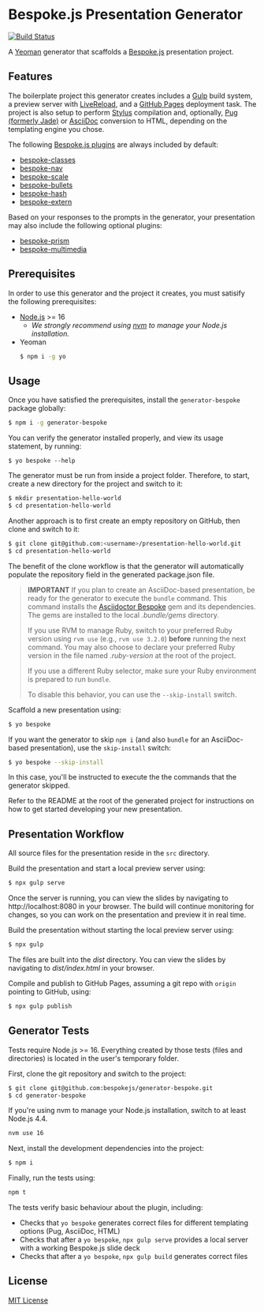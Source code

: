 # Bespoke.js Presentation Generator

[![Build Status](https://img.shields.io/travis/bespokejs/generator-bespoke/master.svg?style=flat-square)](http://travis-ci.org/bespokejs/generator-bespoke)

A [Yeoman](http://yeoman.io) generator that scaffolds a [Bespoke.js](http://markdalgleish.com/projects/bespoke.js) presentation project.

## Features

The boilerplate project this generator creates includes a [Gulp](http://gulpjs.com) build system, a preview server with [LiveReload](http://livereload.com), and a [GitHub Pages](http://pages.github.com) deployment task.
The project is also setup to perform [Stylus](http://stylus-lang.com/) compilation and, optionally, [Pug (formerly Jade)](https://pugjs.org) or [AsciiDoc](https://github.com/asciidoctor/asciidoctor-bespoke) conversion to HTML, depending on the templating engine you chose.

The following [Bespoke.js plugins](https://github.com/bespokejs/bespoke#plugins) are always included by default:

- [bespoke-classes](https://github.com/bespokejs/bespoke-classes)
- [bespoke-nav](https://github.com/opendevise/bespoke-nav)
- [bespoke-scale](https://github.com/bespokejs/bespoke-scale)
- [bespoke-bullets](https://github.com/bespokejs/bespoke-bullets)
- [bespoke-hash](https://github.com/bespokejs/bespoke-hash)
- [bespoke-extern](https://github.com/bespokejs/bespoke-extern)

Based on your responses to the prompts in the generator, your presentation may also include the following optional plugins:

- [bespoke-prism](https://github.com/opendevise/bespoke-prism)
- [bespoke-multimedia](https://github.com/opendevise/bespoke-multimedia)

## Prerequisites

In order to use this generator and the project it creates, you must satisify the following prerequisites:

- [Node.js](https://nodejs.org) >= 16
  * _We strongly recommend using [nvm](https://github.com/creationix/nvm) to manage your Node.js installation._
- Yeoman
  ```bash
  $ npm i -g yo
  ```

## Usage

Once you have satisfied the prerequisites, install the `generator-bespoke` package globally:

```bash
$ npm i -g generator-bespoke
```

You can verify the generator installed properly, and view its usage statement, by running:

```base
$ yo bespoke --help
```

The generator must be run from inside a project folder.
Therefore, to start, create a new directory for the project and switch to it:

```bash
$ mkdir presentation-hello-world
$ cd presentation-hello-world
```

Another approach is to first create an empty repository on GitHub, then clone and switch to it:

```bash
$ git clone git@github.com:<username>/presentation-hello-world.git
$ cd presentation-hello-world
```

The benefit of the clone workflow is that the generator will automatically populate the repository field in the generated package.json file.

> **IMPORTANT** If you plan to create an AsciiDoc-based presentation, be ready for the generator to execute the `bundle` command.
> This command installs the [Asciidoctor Bespoke](https://github.com/asciidoctor/asciidoctor-bespoke) gem and its dependencies.
> The gems are installed to the local _.bundle/gems_ directory.
>
> If you use RVM to manage Ruby, switch to your preferred Ruby version using `rvm use` (e.g., `rvm use 3.2.0`) **before** running the next command.
> You may also choose to declare your preferred Ruby version in the file named _.ruby-version_ at the root of the project.
>
> If you use a different Ruby selector, make sure your Ruby environment is prepared to run `bundle`.
>
> To disable this behavior, you can use the `--skip-install` switch.

Scaffold a new presentation using:

```bash
$ yo bespoke
```

If you want the generator to skip `npm i` (and also `bundle` for an AsciiDoc-based presentation), use the `skip-install` switch:

```bash
$ yo bespoke --skip-install
```

In this case, you'll be instructed to execute the the commands that the generator skipped.

Refer to the README at the root of the generated project for instructions on how to get started developing your new presentation.

## Presentation Workflow

All source files for the presentation reside in the `src` directory.

Build the presentation and start a local preview server using:

```bash
$ npx gulp serve
```

Once the server is running, you can view the slides by navigating to http://localhost:8080 in your browser.
The build will continue monitoring for changes, so you can work on the presentation and preview it in real time.

Build the presentation without starting the local preview server using:

```bash
$ npx gulp
```

The files are built into the _dist_ directory.
You can view the slides by navigating to _dist/index.html_ in your browser.

Compile and publish to GitHub Pages, assuming a git repo with `origin` pointing to GitHub, using:

```bash
$ npx gulp publish
```

## Generator Tests

Tests require Node.js >= 16.
Everything created by those tests (files and directories) is located in the user's temporary folder.

First, clone the git repository and switch to the project:

```bash
$ git clone git@github.com:bespokejs/generator-bespoke.git
$ cd generator-bespoke
```

If you're using nvm to manage your Node.js installation, switch to at least Node.js 4.4.

```bash
nvm use 16
```

Next, install the development dependencies into the project:

```bash
$ npm i
```

Finally, run the tests using:

```bash
npm t
```

The tests verify basic behaviour about the plugin, including:

* Checks that `yo bespoke` generates correct files for different templating options (Pug, AsciiDoc, HTML)
* Checks that after a `yo bespoke`, `npx gulp serve` provides a local server with a working Bespoke.js slide deck
* Checks that after a `yo bespoke`, `npx gulp build` generates correct files

## License

[MIT License](http://markdalgleish.mit-license.org)
